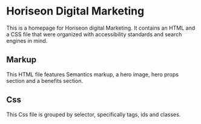 # Horiseon Digital Marketing 

This is a homepage for Horiseon digital Marketing. It contains an HTML and a CSS file that were organized with accessibility standards and search engines in mind.

## Markup
This HTML file features Semantics markup, a hero image, hero props section and a benefits section.

## Css
This Css file is grouped by selector, specifically tags, ids and classes.
